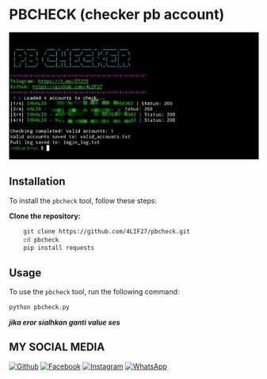# PBCHECK (checker pb account)

![Preview](https://raw.githubusercontent.com/4LIF27/pbcheck/refs/heads/main/1741848580756.jpg)

## Installation

To install the `pbcheck` tool, follow these steps:

**Clone the repository:**
```bash
    git clone https://github.com/4LIF27/pbcheck.git
    cd pbcheck
    pip install requests
```

## Usage
To use the `pbcheck` tool, run the following command:
```bash
python pbcheck.py
```
***jika eror sialhkan ganti value ses***

## MY SOCIAL MEDIA
[![Github](https://img.shields.io/badge/Github-Ikuti-green?style=for-the-badge&logo=github)](https://github.com/zhukov-z)
[![Facebook](https://img.shields.io/badge/Facebook-Ikuti-green?style=for-the-badge&logo=facebook)](https://m.facebook.com/galzxd)
[![Instagram](https://img.shields.io/badge/Instagram-Ikuti-green?style=for-the-badge&logo=instagram)](https://Instagram.com/lifzxv)
[![WhatsApp](https://img.shields.io/badge/whatsapp-Hubungi-brightgreen?style=for-the-badge&logo=whatsapp)](https://api.whatsapp.com/send/?phone=%2B6283198075343&text&app_absent=0)


